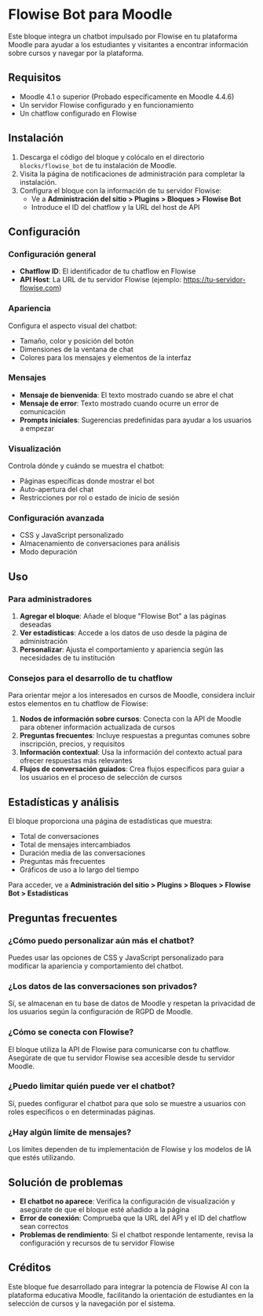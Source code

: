 # Flowise Bot para Moodle

Este bloque integra un chatbot impulsado por Flowise en tu plataforma Moodle para ayudar a los estudiantes y visitantes a encontrar información sobre cursos y navegar por la plataforma.

## Requisitos

- Moodle 4.1 o superior (Probado específicamente en Moodle 4.4.6)
- Un servidor Flowise configurado y en funcionamiento
- Un chatflow configurado en Flowise

## Instalación

1. Descarga el código del bloque y colócalo en el directorio `blocks/flowise_bot` de tu instalación de Moodle.
2. Visita la página de notificaciones de administración para completar la instalación.
3. Configura el bloque con la información de tu servidor Flowise:
   - Ve a **Administración del sitio > Plugins > Bloques > Flowise Bot**
   - Introduce el ID del chatflow y la URL del host de API

## Configuración

### Configuración general

- **Chatflow ID**: El identificador de tu chatflow en Flowise
- **API Host**: La URL de tu servidor Flowise (ejemplo: https://tu-servidor-flowise.com)

### Apariencia

Configura el aspecto visual del chatbot:

- Tamaño, color y posición del botón
- Dimensiones de la ventana de chat
- Colores para los mensajes y elementos de la interfaz

### Mensajes

- **Mensaje de bienvenida**: El texto mostrado cuando se abre el chat
- **Mensaje de error**: Texto mostrado cuando ocurre un error de comunicación
- **Prompts iniciales**: Sugerencias predefinidas para ayudar a los usuarios a empezar

### Visualización

Controla dónde y cuándo se muestra el chatbot:

- Páginas específicas donde mostrar el bot
- Auto-apertura del chat
- Restricciones por rol o estado de inicio de sesión

### Configuración avanzada

- CSS y JavaScript personalizado
- Almacenamiento de conversaciones para análisis
- Modo depuración

## Uso

### Para administradores

1. **Agregar el bloque**: Añade el bloque "Flowise Bot" a las páginas deseadas
2. **Ver estadísticas**: Accede a los datos de uso desde la página de administración
3. **Personalizar**: Ajusta el comportamiento y apariencia según las necesidades de tu institución

### Consejos para el desarrollo de tu chatflow

Para orientar mejor a los interesados en cursos de Moodle, considera incluir estos elementos en tu chatflow de Flowise:

1. **Nodos de información sobre cursos**: Conecta con la API de Moodle para obtener información actualizada de cursos
2. **Preguntas frecuentes**: Incluye respuestas a preguntas comunes sobre inscripción, precios, y requisitos
3. **Información contextual**: Usa la información del contexto actual para ofrecer respuestas más relevantes
4. **Flujos de conversación guiados**: Crea flujos específicos para guiar a los usuarios en el proceso de selección de cursos

## Estadísticas y análisis

El bloque proporciona una página de estadísticas que muestra:

- Total de conversaciones
- Total de mensajes intercambiados
- Duración media de las conversaciones
- Preguntas más frecuentes
- Gráficos de uso a lo largo del tiempo

Para acceder, ve a **Administración del sitio > Plugins > Bloques > Flowise Bot > Estadísticas**

## Preguntas frecuentes

### ¿Cómo puedo personalizar aún más el chatbot?

Puedes usar las opciones de CSS y JavaScript personalizado para modificar la apariencia y comportamiento del chatbot.

### ¿Los datos de las conversaciones son privados?

Sí, se almacenan en tu base de datos de Moodle y respetan la privacidad de los usuarios según la configuración de RGPD de Moodle.

### ¿Cómo se conecta con Flowise?

El bloque utiliza la API de Flowise para comunicarse con tu chatflow. Asegúrate de que tu servidor Flowise sea accesible desde tu servidor Moodle.

### ¿Puedo limitar quién puede ver el chatbot?

Sí, puedes configurar el chatbot para que solo se muestre a usuarios con roles específicos o en determinadas páginas.

### ¿Hay algún límite de mensajes?

Los límites dependen de tu implementación de Flowise y los modelos de IA que estés utilizando.

## Solución de problemas

- **El chatbot no aparece**: Verifica la configuración de visualización y asegúrate de que el bloque esté añadido a la página
- **Error de conexión**: Comprueba que la URL del API y el ID del chatflow sean correctos
- **Problemas de rendimiento**: Si el chatbot responde lentamente, revisa la configuración y recursos de tu servidor Flowise

## Créditos

Este bloque fue desarrollado para integrar la potencia de Flowise AI con la plataforma educativa Moodle, facilitando la orientación de estudiantes en la selección de cursos y la navegación por el sistema.
